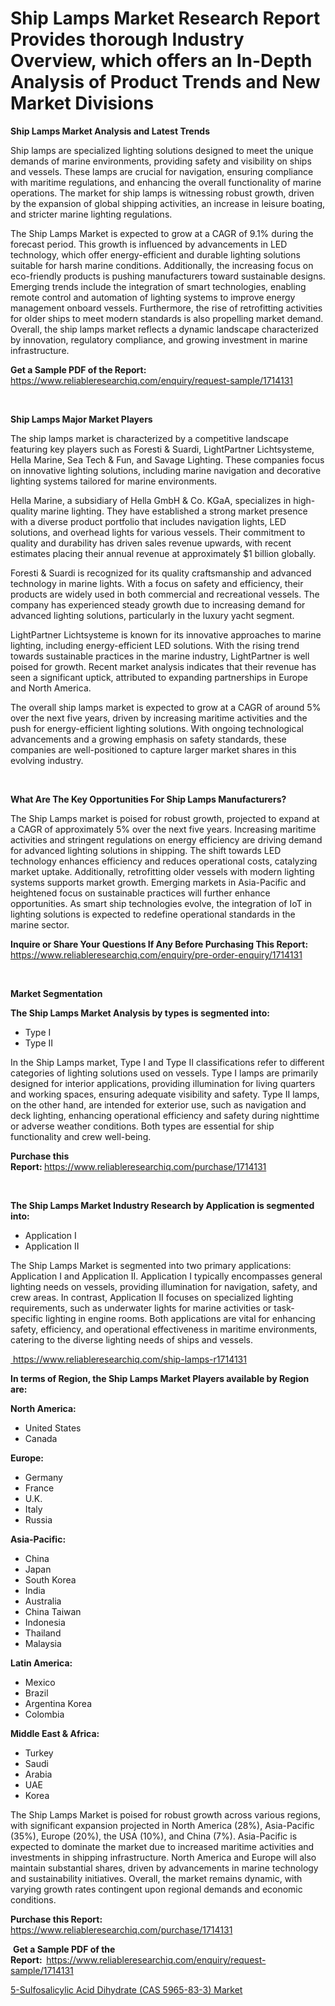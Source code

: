 <p><h1>Ship Lamps Market Research Report Provides thorough Industry Overview, which offers an In-Depth Analysis of Product Trends and New Market Divisions</h1></p><p><strong>Ship Lamps Market Analysis and Latest Trends</strong></p>
<p><p>Ship lamps are specialized lighting solutions designed to meet the unique demands of marine environments, providing safety and visibility on ships and vessels. These lamps are crucial for navigation, ensuring compliance with maritime regulations, and enhancing the overall functionality of marine operations. The market for ship lamps is witnessing robust growth, driven by the expansion of global shipping activities, an increase in leisure boating, and stricter marine lighting regulations.</p><p>The Ship Lamps Market is expected to grow at a CAGR of 9.1% during the forecast period. This growth is influenced by advancements in LED technology, which offer energy-efficient and durable lighting solutions suitable for harsh marine conditions. Additionally, the increasing focus on eco-friendly products is pushing manufacturers toward sustainable designs. Emerging trends include the integration of smart technologies, enabling remote control and automation of lighting systems to improve energy management onboard vessels. Furthermore, the rise of retrofitting activities for older ships to meet modern standards is also propelling market demand. Overall, the ship lamps market reflects a dynamic landscape characterized by innovation, regulatory compliance, and growing investment in marine infrastructure.</p></p>
<p><strong>Get a Sample PDF of the Report:&nbsp;</strong> <a href="https://www.reliableresearchiq.com/enquiry/request-sample/1714131?utm_campaign=3461&utm_medium=2&utm_source=Github&utm_content=ia&utm_term=28032025&utm_id=ship-lamps">https://www.reliableresearchiq.com/enquiry/request-sample/1714131</a></p>
<p>&nbsp;</p>
<p><strong>Ship Lamps Major Market Players</strong></p>
<p><p>The ship lamps market is characterized by a competitive landscape featuring key players such as Foresti & Suardi, LightPartner Lichtsysteme, Hella Marine, Sea Tech & Fun, and Savage Lighting. These companies focus on innovative lighting solutions, including marine navigation and decorative lighting systems tailored for marine environments.</p><p>Hella Marine, a subsidiary of Hella GmbH & Co. KGaA, specializes in high-quality marine lighting. They have established a strong market presence with a diverse product portfolio that includes navigation lights, LED solutions, and overhead lights for various vessels. Their commitment to quality and durability has driven sales revenue upwards, with recent estimates placing their annual revenue at approximately $1 billion globally.</p><p>Foresti & Suardi is recognized for its quality craftsmanship and advanced technology in marine lights. With a focus on safety and efficiency, their products are widely used in both commercial and recreational vessels. The company has experienced steady growth due to increasing demand for advanced lighting solutions, particularly in the luxury yacht segment.</p><p>LightPartner Lichtsysteme is known for its innovative approaches to marine lighting, including energy-efficient LED solutions. With the rising trend towards sustainable practices in the marine industry, LightPartner is well poised for growth. Recent market analysis indicates that their revenue has seen a significant uptick, attributed to expanding partnerships in Europe and North America.</p><p>The overall ship lamps market is expected to grow at a CAGR of around 5% over the next five years, driven by increasing maritime activities and the push for energy-efficient lighting solutions. With ongoing technological advancements and a growing emphasis on safety standards, these companies are well-positioned to capture larger market shares in this evolving industry.</p></p>
<p>&nbsp;</p>
<p><strong>What Are The Key Opportunities For Ship Lamps Manufacturers?</strong></p>
<p><p>The Ship Lamps market is poised for robust growth, projected to expand at a CAGR of approximately 5% over the next five years. Increasing maritime activities and stringent regulations on energy efficiency are driving demand for advanced lighting solutions in shipping. The shift towards LED technology enhances efficiency and reduces operational costs, catalyzing market uptake. Additionally, retrofitting older vessels with modern lighting systems supports market growth. Emerging markets in Asia-Pacific and heightened focus on sustainable practices will further enhance opportunities. As smart ship technologies evolve, the integration of IoT in lighting solutions is expected to redefine operational standards in the marine sector.</p></p>
<p><strong>Inquire or Share Your Questions If Any Before Purchasing This Report:</strong> <a href="https://www.reliableresearchiq.com/enquiry/pre-order-enquiry/1714131?utm_campaign=3461&utm_medium=2&utm_source=Github&utm_content=ia&utm_term=28032025&utm_id=ship-lamps">https://www.reliableresearchiq.com/enquiry/pre-order-enquiry/1714131</a></p>
<p>&nbsp;</p>
<p><strong>Market Segmentation</strong></p>
<p><strong>The Ship Lamps Market Analysis by types is segmented into:</strong></p>
<p><ul><li>Type I</li><li>Type II</li></ul></p>
<p><p>In the Ship Lamps market, Type I and Type II classifications refer to different categories of lighting solutions used on vessels. Type I lamps are primarily designed for interior applications, providing illumination for living quarters and working spaces, ensuring adequate visibility and safety. Type II lamps, on the other hand, are intended for exterior use, such as navigation and deck lighting, enhancing operational efficiency and safety during nighttime or adverse weather conditions. Both types are essential for ship functionality and crew well-being.</p></p>
<p><strong>Purchase this Report:&nbsp;</strong><a href="https://www.reliableresearchiq.com/purchase/1714131?utm_campaign=3461&utm_medium=2&utm_source=Github&utm_content=ia&utm_term=28032025&utm_id=ship-lamps">https://www.reliableresearchiq.com/purchase/1714131</a></p>
<p>&nbsp;</p>
<p><strong>The Ship Lamps Market Industry Research by Application is segmented into:</strong></p>
<p><ul><li>Application I</li><li>Application II</li></ul></p>
<p><p>The Ship Lamps Market is segmented into two primary applications: Application I and Application II. Application I typically encompasses general lighting needs on vessels, providing illumination for navigation, safety, and crew areas. In contrast, Application II focuses on specialized lighting requirements, such as underwater lights for marine activities or task-specific lighting in engine rooms. Both applications are vital for enhancing safety, efficiency, and operational effectiveness in maritime environments, catering to the diverse lighting needs of ships and vessels.</p></p>
<p><a href="https://www.reliableresearchiq.com/ship-lamps-r1714131?utm_campaign=3461&utm_medium=2&utm_source=Github&utm_content=ia&utm_term=28032025&utm_id=ship-lamps">&nbsp;https://www.reliableresearchiq.com/ship-lamps-r1714131</a></p>
<p><strong>In terms of Region, the Ship Lamps Market Players available by Region are:</strong></p>
<p>
    <p> <strong> North America: </strong>
        <ul>
            <li>United States</li>
            <li>Canada</li>
        </ul>
        </p> 
    <p> <strong> Europe: </strong>
        <ul>
            <li>Germany</li>
            <li>France</li>
            <li>U.K.</li>
            <li>Italy</li>
            <li>Russia</li>
        </ul>
        </p> 
    <p> <strong> Asia-Pacific: </strong>
        <ul>
            <li>China</li>
            <li>Japan</li>
            <li>South Korea</li>
            <li>India</li>
            <li>Australia</li>
            <li>China Taiwan</li>
            <li>Indonesia</li>
            <li>Thailand</li>
            <li>Malaysia</li>
        </ul>
        </p> 
    <p> <strong> Latin America: </strong>
        <ul>
            <li>Mexico</li>
            <li>Brazil</li>
            <li>Argentina Korea</li>
            <li>Colombia</li>
        </ul>
        </p> 
    <p> <strong> Middle East & Africa: </strong>
        <ul>
            <li>Turkey</li>
            <li>Saudi</li>
            <li>Arabia</li>
            <li>UAE</li>
            <li>Korea</li>
        </ul>
    </p>
    </p>
<p><p>The Ship Lamps Market is poised for robust growth across various regions, with significant expansion projected in North America (28%), Asia-Pacific (35%), Europe (20%), the USA (10%), and China (7%). Asia-Pacific is expected to dominate the market due to increased maritime activities and investments in shipping infrastructure. North America and Europe will also maintain substantial shares, driven by advancements in marine technology and sustainability initiatives. Overall, the market remains dynamic, with varying growth rates contingent upon regional demands and economic conditions.</p></p>
<p><strong>Purchase this Report: </strong><a href="https://www.reliableresearchiq.com/purchase/1714131?utm_campaign=3461&utm_medium=2&utm_source=Github&utm_content=ia&utm_term=28032025&utm_id=ship-lamps">https://www.reliableresearchiq.com/purchase/1714131</a></p>
<p>&nbsp;<strong>Get a Sample PDF of the Report:&nbsp;&nbsp;</strong><a href="https://www.reliableresearchiq.com/enquiry/request-sample/1714131?utm_campaign=3461&utm_medium=2&utm_source=Github&utm_content=ia&utm_term=28032025&utm_id=ship-lamps">https://www.reliableresearchiq.com/enquiry/request-sample/1714131</a></p>
<p><strong></strong></p>
<p><p><a href="https://github.com/mudgeadamsvx/Market-Research-Report-List-1/blob/main/5-sulfosalicylic-acid-dihydrate-cas-5965-83-3-market.md?utm_campaign=3461&utm_medium=2&utm_source=Github&utm_content=ia&utm_term=28032025&utm_id=ship-lamps">5-Sulfosalicylic Acid Dihydrate (CAS 5965-83-3) Market</a></p></p>